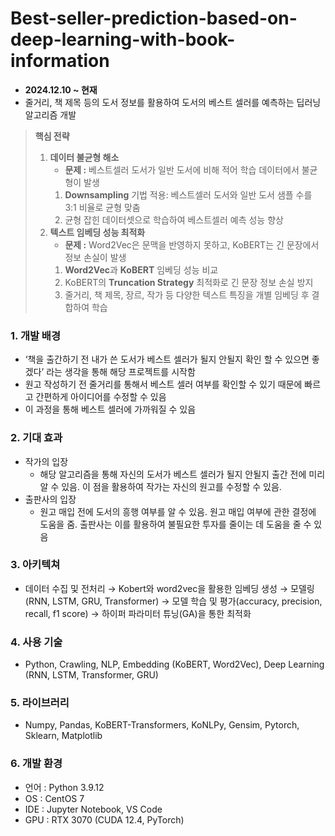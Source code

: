 # Best-seller-prediction-based-on-deep-learning-with-book-information
- **2024.12.10 ~ 현재**
- 줄거리, 책 제목 등의 도서 정보를 활용하여 도서의 베스트 셀러를 예측하는 딥러닝 알고리즘 개발

> **핵심 전략**
> 
> 1. **데이터 불균형 해소**
>     - **문제 :** 베스트셀러 도서가 일반 도서에 비해 적어 학습 데이터에서 불균형이 발생
>     1. **Downsampling** 기법 적용: 베스트셀러 도서와 일반 도서 샘플 수를 3:1 비율로 균형 맞춤
>     2. 균형 잡힌 데이터셋으로 학습하여 베스트셀러 예측 성능 향상
> 2. **텍스트 임베딩 성능 최적화**
>     - **문제 :** Word2Vec은 문맥을 반영하지 못하고, KoBERT는 긴 문장에서 정보 손실이 발생
>     1. **Word2Vec**과 **KoBERT** 임베딩 성능 비교
>     2. KoBERT의 **Truncation Strategy** 최적화로 긴 문장 정보 손실 방지
>     3. 줄거리, 책 제목, 장르, 작가 등 다양한 텍스트 특징을 개별 임베딩 후 결합하여 학습

### **1. 개발 배경**

- ‘책을 출간하기 전 내가 쓴 도서가 베스트 셀러가 될지 안될지 확인 할 수 있으면 좋겠다’ 라는 생각을 통해 해당 프로젝트를 시작함
- 원고 작성하기 전 줄거리를 통해서 베스트 셀러 여부를 확인할 수 있기 때문에 빠르고 간편하게 아이디어를 수정할 수 있음
- 이 과정을 통해 베스트 셀러에 가까워질 수 있음

### **2. 기대 효과**

- 작가의 입장
    - 해당 알고리즘을 통해 자신의 도서가 베스트 셀러가 될지 안될지 출간 전에 미리 알 수 있음. 이 점을 활용하여 작가는 자신의 원고를 수정할 수 있음.
- 출판사의 입장
    - 원고 매입 전에 도서의 흥행 여부를 알 수 있음. 원고 매입 여부에 관한 결정에 도움을 줌. 출판사는 이를 활용하여 불필요한 투자를 줄이는 데 도움을 줄 수 있음

### **3. 아키텍쳐**

- 데이터 수집 및 전처리 → Kobert와 word2vec을 활용한 임베딩 생성 → 모델링(RNN, LSTM, GRU, Transformer) → 모델 학습 및 평가(accuracy, precision, recall, f1 score) → 하이퍼 파라미터 튜닝(GA)을 통한 최적화

### **4. 사용 기술**

- Python, Crawling, NLP, Embedding (KoBERT, Word2Vec), Deep Learning (RNN, LSTM, Transformer, GRU)

### **5. 라이브러리**

- Numpy, Pandas, KoBERT-Transformers, KoNLPy, Gensim, Pytorch, Sklearn, Matplotlib

### **6. 개발 환경**

- 언어 : Python 3.9.12
- OS : CentOS 7
- IDE : Jupyter Notebook, VS Code
- GPU : RTX 3070 (CUDA 12.4, PyTorch)
